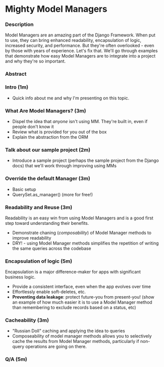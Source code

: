 # Mighty Model Managers

### Description

Model Managers are an amazing part of the Django Framework. When put to use,
they can bring enhanced readability, encapsulation of logic, increased
security, and performance. But they're often overlooked - even by those with
years of experience. Let's fix that. We'll go through examples that
demonstrate how easy Model Managers are to integrate into a project and why
they're so important.

### Abstract

### Intro (1m)

  * Quick info about me and why I'm presenting on this topic.

### What Are Model Managers? (3m)

  * Dispel the idea that _anyone_ isn't using MM. They're built in, even if people don't know it
  * Review what is provided for you out of the box
  * Explain the abstraction from the ORM

### Talk about our sample project (2m)

  * Introduce a sample project (perhaps the sample project from the Django docs) that we'll work through improving using MMs

### Override the default Manager (3m)

  * Basic setup
  * QuerySet.as_manager() (more for free!)

### Readability and Reuse (3m)

Readability is an easy win from using Model Managers and is a good first step
toward understanding their benefits.

  * Demonstrate chaning (_composability_) of Model Manager methods to improve readability
  * DRY! - using Model Manager methods simplifies the repetition of writing the same queries across the codebase

### Encapsulation of logic (5m)

Encapsulation is a major difference-maker for apps with significant business
logic.

  * Provide a consistent interface, even when the app evolves over time
  * Effortlessly enable soft-deletes, etc.
  * **Preventing data leakage**: protect future-you from present-you! (show an example of how much easier it is to use a Model Manager method than remembering to exclude records based on a status, etc)

### Cacheability (3m)

  * "Russian Doll" caching and applying the idea to queries
  * Composeability of model manager methods allows you to selectively cache the results from Model Manager methods, particularly if non-query operations are going on there.

### Q/A (5m)

